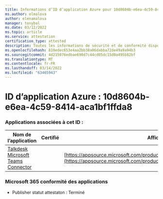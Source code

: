 ```yaml
---
title: Informations d’ID d’application Azure pour 10d8604b-e6ea-4c59-8414-aca1bf1ffda8
ms.author: elmalova
author: elenamalova
manager: tonybal
ms.date: 03/12/2022
ms.topic: article
ms.service: attestation
certification_type: attested
description: Toutes les informations de sécurité et de conformité disponibles pour 10d8604b-e6ea-4c59-8414-aca1bf1ffda8.
ms.openlocfilehash: 810edec653e4aa2bb38a06dabba72de49a9a94b3
ms.sourcegitcommit: 4d215076edbae690d7c44cd05dc15d0a495b82bf
ms.translationtype: MT
ms.contentlocale: fr-FR
ms.lasthandoff: 03/14/2022
ms.locfileid: "63465943"
---
```

# <a name="azure-app-id-10d8604b-e6ea-4c59-8414-aca1bf1ffda8"></a>ID d’application Azure : 10d8604b-e6ea-4c59-8414-aca1bf1ffda8


### <a name="apps-associated-with-this-id"></a>Applications associées à cet ID :
| **Nom de l’application** | **Certifié** | **Afficher dans AppSource** |
|--------------|---------------|-----------------------|
| [Talkdesk Microsoft Teams Connector](../forward/talkdeskinc1579824950513.talkdesk_for_teams) |  | [https://appsource.microsoft.com/product/office/talkdeskinc1579824950513.talkdesk_for_teams](https://appsource.microsoft.com/product/office/talkdeskinc1579824950513.talkdesk_for_teams) |

### <a name="microsoft-365-app-compliance-status"></a>Microsoft 365 conformité des applications
- Publisher statut attestaton : Terminé
